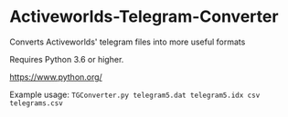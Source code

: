 # Activeworlds-Telegram-Converter
Converts Activeworlds' telegram files into more useful formats

Requires Python 3.6 or higher.

https://www.python.org/

Example usage: `TGConverter.py telegram5.dat telegram5.idx csv telegrams.csv`
